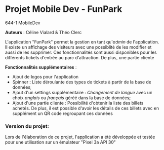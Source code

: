 # Projet Mobile Dev - FunPark
644-1 MobileDev

**Auteurs** : Céline Vialard & Théo Clerc

L'application "FunPark" permet la gestion en tant qu'*admin* de l'application. Il existe un affichage des visiteurs avec une possiblité de les modifier et aussi de les supprimer.
Ces fonctionnalités sont aussi disponibles pour les différents tickets d'entrée au parc d'attraction.
De plus, une partie cliente 

**Fonctionnalités supplémentaires** : 
- Ajout de logos pour l'application
- Spinner : Liste déroulante des types de tickets à partir de la base de données;
- Ajout d'un settings supplémentaire : *Changement de langue* avec un choix *anglais* ou *français* géréé dans la base de données;
- Ajout d'une partie cliente : Possibilité d'obtenir la liste des billets achetés. De plus, il est possible d'avoir les détails de ces billets avec en supplément un QR code regroupant
ces données

### Version du projet:

Lors de l'élaboration de ce projet, l'application a été développée et testée pour une utilisation sur un émulateur "Pixel 3a API 30"


